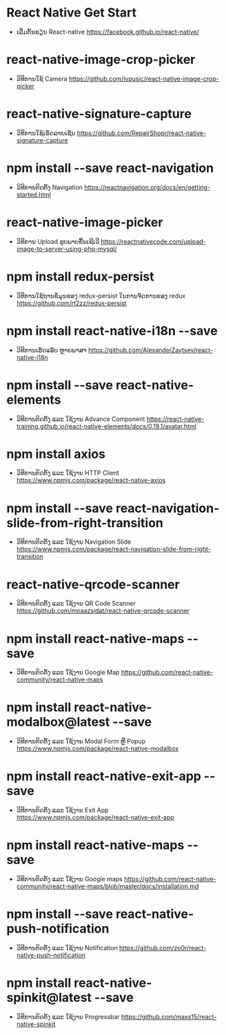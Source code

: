 # React Native Get Start
* ເລີ່ມຕົ້ນຮຽນ React-native
https://facebook.github.io/react-native/

# react-native-image-crop-picker
* ວິທີການໃຊ້ Camera
https://github.com/ivpusic/react-native-image-crop-picker

# react-native-signature-capture
* ວິທີການໃຊ້ເຮັດລາຍເຊັນ
https://github.com/RepairShopr/react-native-signature-capture

# npm install --save react-navigation
* ວິທີການຕິດຕັ້ງ Navigation
https://reactnavigation.org/docs/en/getting-started.html

# react-native-image-picker
* ວິທີການ Upload ຮູບພາບຂື້ນເຊີເວີ
https://reactnativecode.com/upload-image-to-server-using-php-mysql/

# npm install redux-persist
* ວິທີການໃຊ້ຖານຂໍ້ມູນຂອງ redux-persist ໃນການຈັດການຂອງ redux
https://github.com/rt2zz/redux-persist

# npm install react-native-i18n --save
* ວິທີການເຮັດແອັບ ຫຼາຍພາສາ
https://github.com/AlexanderZaytsev/react-native-i18n

# npm install --save react-native-elements
* ວິທີການຕິດຕັ້ງ ແລະ ໃຊ້ງານ Advance Component
https://react-native-training.github.io/react-native-elements/docs/0.19.1/avatar.html

# npm install axios
* ວິທີການຕິດຕັ້ງ ແລະ ໃຊ້ງານ HTTP Client
https://www.npmjs.com/package/react-native-axios

# npm install --save react-navigation-slide-from-right-transition
* ວິທີການຕິດຕັ້ງ ແລະ ໃຊ້ງານ Navigation Slide
https://www.npmjs.com/package/react-navigation-slide-from-right-transition

# react-native-qrcode-scanner
* ວິທີການຕິດຕັ້ງ ແລະ ໃຊ້ງານ QR Code Scanner
https://github.com/moaazsidat/react-native-qrcode-scanner

# npm install react-native-maps --save
* ວິທີການຕິດຕັ້ງ ແລະ ໃຊ້ງານ Google Map
https://github.com/react-native-community/react-native-maps

# npm install react-native-modalbox@latest --save
* ວິທີການຕິດຕັ້ງ ແລະ ໃຊ້ງານ Modal Form ຫຼື Popup
https://www.npmjs.com/package/react-native-modalbox

# npm install react-native-exit-app --save
* ວິທີການຕິດຕັ້ງ ແລະ ໃຊ້ງານ Exit App
https://www.npmjs.com/package/react-native-exit-app

# npm install react-native-maps --save
* ວິທີການຕິດຕັ້ງ ແລະ ໃຊ້ງານ Google maps
https://github.com/react-native-community/react-native-maps/blob/master/docs/installation.md

# npm install --save react-native-push-notification
* ວິທີການຕິດຕັ້ງ ແລະ ໃຊ້ງານ Notification
https://github.com/zo0r/react-native-push-notification

# npm install react-native-spinkit@latest --save
* ວິທີການຕິດຕັ້ງ ແລະ ໃຊ້ງານ Progressbar
https://github.com/maxs15/react-native-spinkit
